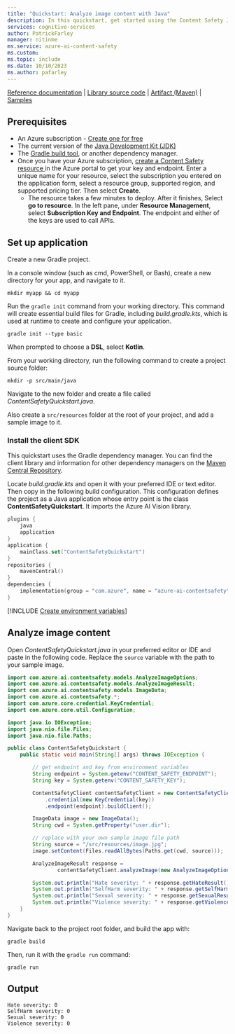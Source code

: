 ```yaml
---
title: "Quickstart: Analyze image content with Java"
description: In this quickstart, get started using the Content Safety Java SDK to analyze image content for objectionable material.
services: cognitive-services
author: PatrickFarley
manager: nitinme
ms.service: azure-ai-content-safety
ms.custom:
ms.topic: include
ms.date: 10/10/2023
ms.author: pafarley
---
```


[Reference documentation](/java/api/overview/azure/ai-contentsafety-readme) | [Library source code](https://github.com/Azure/azure-sdk-for-java/tree/main/sdk/contentsafety/azure-ai-contentsafety/src) | [Artifact (Maven)](https://central.sonatype.com/artifact/com.azure/azure-ai-contentsafety) | [Samples](https://github.com/Azure/azure-sdk-for-java/tree/main/sdk/contentsafety/azure-ai-contentsafety/src/samples/java/com/azure/ai/contentsafety)


## Prerequisites

* An Azure subscription - [Create one for free](https://azure.microsoft.com/free/cognitive-services/) 
* The current version of the [Java Development Kit (JDK)](https://www.microsoft.com/openjdk)
* The [Gradle build tool](https://gradle.org/install/), or another dependency manager.
* Once you have your Azure subscription, <a href="https://aka.ms/acs-create"  title="Create a Content Safety resource"  target="_blank">create a Content Safety resource </a> in the Azure portal to get your key and endpoint. Enter a unique name for your resource, select the subscription you entered on the application form, select a resource group, supported region, and supported pricing tier. Then select **Create**.
  * The resource takes a few minutes to deploy. After it finishes, Select **go to resource**. In the left pane, under **Resource Management**, select **Subscription Key and Endpoint**. The endpoint and either of the keys are used to call APIs.

## Set up application

Create a new Gradle project.

In a console window (such as cmd, PowerShell, or Bash), create a new directory for your app, and navigate to it. 
    
```console
mkdir myapp && cd myapp
```

Run the `gradle init` command from your working directory. This command will create essential build files for Gradle, including *build.gradle.kts*, which is used at runtime to create and configure your application.

```console
gradle init --type basic
```

When prompted to choose a **DSL**, select **Kotlin**.

From your working directory, run the following command to create a project source folder:

```console
mkdir -p src/main/java
```

Navigate to the new folder and create a file called *ContentSafetyQuickstart.java*.

Also create a `src/resources` folder at the root of your project, and add a sample image to it.

### Install the client SDK 

This quickstart uses the Gradle dependency manager. You can find the client library and information for other dependency managers on the [Maven Central Repository](https://central.sonatype.com/artifact/com.azure/azure-ai-contentsafety).

Locate *build.gradle.kts* and open it with your preferred IDE or text editor. Then copy in the following build configuration. This configuration defines the project as a Java application whose entry point is the class **ContentSafetyQuickstart**. It imports the Azure AI Vision library.

```kotlin
plugins {
    java
    application
}
application { 
    mainClass.set("ContentSafetyQuickstart")
}
repositories {
    mavenCentral()
}
dependencies {
    implementation(group = "com.azure", name = "azure-ai-contentsafety", version = "1.0.0-beta.1")
}
```

[!INCLUDE [Create environment variables](../env-vars.md)]

## Analyze image content

Open *ContentSafetyQuickstart.java* in your preferred editor or IDE and paste in the following code. Replace the `source` variable with the path to your sample image.

```java
import com.azure.ai.contentsafety.models.AnalyzeImageOptions;
import com.azure.ai.contentsafety.models.AnalyzeImageResult;
import com.azure.ai.contentsafety.models.ImageData;
import com.azure.ai.contentsafety.*;
import com.azure.core.credential.KeyCredential;
import com.azure.core.util.Configuration;

import java.io.IOException;
import java.nio.file.Files;
import java.nio.file.Paths;

public class ContentSafetyQuickstart {
    public static void main(String[] args) throws IOException {

        // get endpoint and key from environment variables
        String endpoint = System.getenv("CONTENT_SAFETY_ENDPOINT");
        String key = System.getenv("CONTENT_SAFETY_KEY");

        ContentSafetyClient contentSafetyClient = new ContentSafetyClientBuilder()
            .credential(new KeyCredential(key))
            .endpoint(endpoint).buildClient();

        ImageData image = new ImageData();
        String cwd = System.getProperty("user.dir");

        // replace with your own sample image file path
        String source = "/src/resources/image.jpg";
        image.setContent(Files.readAllBytes(Paths.get(cwd, source)));

        AnalyzeImageResult response =
                contentSafetyClient.analyzeImage(new AnalyzeImageOptions(image));

        System.out.println("Hate severity: " + response.getHateResult().getSeverity());
        System.out.println("SelfHarm severity: " + response.getSelfHarmResult().getSeverity());
        System.out.println("Sexual severity: " + response.getSexualResult().getSeverity());
        System.out.println("Violence severity: " + response.getViolenceResult().getSeverity());
    }
}
```

Navigate back to the project root folder, and build the app with:

```console
gradle build
```

Then, run it with the `gradle run` command:

```console
gradle run
```

## Output

```console
Hate severity: 0
SelfHarm severity: 0
Sexual severity: 0
Violence severity: 0
```